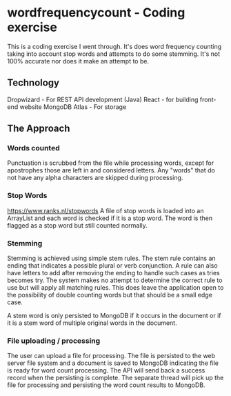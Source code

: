 # wordfrequencycount - Coding exercise
This is a coding exercise I went through. It's does word frequency counting taking into account stop words and attempts to do some stemming. It's not 100% accurate nor does it make an attempt to be.

## Technology
Dropwizard - For REST API development (Java)
React - for building front-end website
MongoDB Atlas - For storage

## The Approach
### Words counted
Punctuation is scrubbed from the file while processing words, except for apostrophes those are left in and considered letters. Any "words" that do not have any alpha characters are skipped during processing.

### Stop Words
https://www.ranks.nl/stopwords
A file of stop words is loaded into an ArrayList and each word is checked if it is a stop word. The word is then flagged as a stop word but still counted normally.

### Stemming
Stemming is achieved using simple stem rules. The stem rule contains an ending that indicates a possible plural or verb conjunction. A rule can also have letters to add after removing the ending to handle such cases as tries becomes try. The system makes no attempt to determine the correct rule to use but will apply all matching rules. This does leave the application open to the possibility of double counting words but that should be a small edge case.

A stem word is only persisted to MongoDB if it occurs in the document or if it is a stem word of multiple original words in the document.

### File uploading / processing
The user can upload a file for processing. The file is persisted to the web server file system and a document is saved to MongoDB indicating the file is ready for word count processing. The API will send back a success record when the persisting is complete. The separate thread will pick up the file for processing and persisting the word count results to MongoDB.